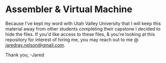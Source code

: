 # Assembler & Virtual Machine

Because I've kept my word with Utah Valley University that I will keep this material away from other students completing their capstone I decided to hide the files. If you'd like access to these files, & you're looking at this repository for interest of hiring me, you may reach out to me @ jaredray.nelson@gmail.com.

Thank you,
-Jared
